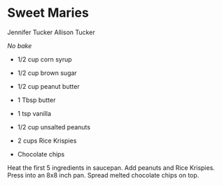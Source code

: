 # Sweet Maries

Jennifer Tucker
Allison Tucker

*No bake*

- 1/2 cup corn syrup
- 1/2 cup brown sugar
- 1/2 cup peanut butter
- 1 Tbsp butter

- 1 tsp vanilla
- 1/2 cup unsalted peanuts
- 2 cups Rice Krispies
- Chocolate chips

Heat the first 5 ingredients in saucepan. Add peanuts and Rice Krispies.  Press into an 8x8 inch pan. Spread melted chocolate chips on top.